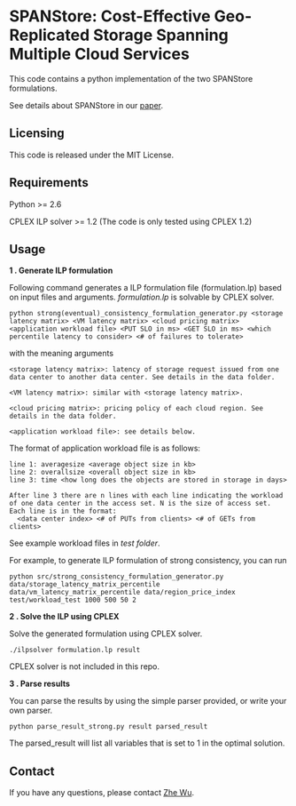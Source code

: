SPANStore: Cost-Effective Geo-Replicated Storage Spanning Multiple Cloud Services
=================================================================================

This code contains a python implementation of the two SPANStore formulations.

See details about SPANStore in our [paper](http://zwu.me/papers/sosp13.pdf).

Licensing
---------
This code is released under the MIT License.

Requirements
------------
Python >= 2.6

CPLEX ILP solver >= 1.2 (The code is only tested using CPLEX 1.2)

Usage
-----
**1 . Generate ILP formulation**

Following command generates a ILP formulation file (formulation.lp) based on input files and arguments. *formulation.lp* is solvable by CPLEX solver.
```
python strong(eventual)_consistency_formulation_generator.py <storage latency matrix> <VM latency matrix> <cloud pricing matrix> <application workload file> <PUT SLO in ms> <GET SLO in ms> <which percentile latency to consider> <# of failures to tolerate>
```
with the meaning arguments
```
<storage latency matrix>: latency of storage request issued from one data center to another data center. See details in the data folder.

<VM latency matrix>: similar with <storage latency matrix>.

<cloud pricing matrix>: pricing policy of each cloud region. See details in the data folder.

<application workload file>: see details below.
```

The format of application workload file is as follows:
```
line 1: averagesize <average object size in kb>
line 2: overallsize <overall object size in kb>
line 3: time <how long does the objects are stored in storage in days>

After line 3 there are n lines with each line indicating the workload of one data center in the access set. N is the size of access set.
Each line is in the format:
  <data center index> <# of PUTs from clients> <# of GETs from clients>
```
See example workload files in *test folder*.

For example, to generate ILP formulation of strong consistency, you can run
```
python src/strong_consistency_formulation_generator.py data/storage_latency_matrix_percentile data/vm_latency_matrix_percentile data/region_price_index test/workload_test 1000 500 50 2
```

**2 . Solve the ILP using CPLEX**

Solve the generated formulation using CPLEX solver.
```
./ilpsolver formulation.lp result
```
CPLEX solver is not included in this repo.

**3 . Parse results**

You can parse the results by using the simple parser provided, or write your own parser.
```
python parse_result_strong.py result parsed_result
```

The parsed_result will list all variables that is set to 1 in the optimal solution.

Contact
-------
If you have any questions, please contact [Zhe Wu](http://zwu.me).
